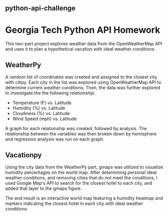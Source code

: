## python-api-challenge

# Georgia Tech Python API Homework

This two-part project explores weather data from the OpenWeatherMap API and uses it to plan a hypothetical vacation with ideal weather conditions.

## WeatherPy
A random list of coordinates was created and assigned to the closest city with citipy. Each city in the list was explored using OpenWeatherMap API to determine current weather conditions. Then, the data was further explored to investigate the the following relationship:
* Temperature (F) vs. Latitude
* Humidity (%) vs. Latitude
* Cloudiness (%) vs. Latitude
* Wind Speed (mph) vs. Latitude

A graph for each relationship was created, followed by analysis. The relationship between the variables was then broken down by hemisphere and regression analysis was run on each graph.

## Vacationpy
Using the city data from the WeatherPy part, gmaps was utilized to visualize humidity percentages on the world map. After determining personal ideal weather conditions, and removing cities that do not meet the conditions, I used Google Map's API to search for the closest hotel to each city, and added that layer to the gmaps figure. 

The end result is an interactive world map featuring a humidity heatmap and markers indicating the closest hotel in each city with ideal weather conditions.